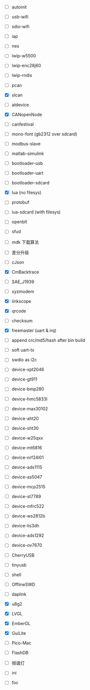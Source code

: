 * [ ] autoinit

* [ ] usb-wifi

* [ ] sdio-wifi

* [ ] iap

* [ ] nes

* [ ] lwip-w5500

* [ ] lwip-enc28j60

* [ ] lwip-rndis

* [ ] pcan

* [x] slcan

* [ ] atdevice

* [x] CANopenNode

* [ ] canfestival

* [ ] mono-font (gb2312 over sdcard)

* [ ] modbus-slave

* [ ] matlab-simulink

* [ ] bootloader-usb

* [ ] bootloader-uart

* [ ] bootloader-sdcard

* [x] lua (no filesys)

* [ ] protobuf

* [ ] lua-sdcard (with filesys)

* [ ] openblt

* [ ] sfud

* [ ] mdk 下载算法

* [ ] 差分升级

* [ ] cJson

* [x] CmBacktrace

* [ ] SAE_J1939

* [ ] xyzmodem

* [x] linkscope

* [x] qrcode

* [ ] checksum

* [x] freemaster (uart & irq)

* [ ] append crc/md5/hash after bin build

* [ ] soft uart-tx

* [ ] swdio as i2c

* [ ] device-xpt2046

* [ ] device-gt911

* [ ] device-bmp280

* [ ] device-hmc5833l

* [ ] device-max30102

* [ ] device-aht20

* [ ] device-sht30

* [ ] device-w25qxx

* [ ] device-mt6816

* [ ] device-nrf24l01

* [ ] device-ads1115

* [ ] device-as5047

* [ ] device-mcp2515

* [ ] device-st7789

* [ ] device-mfrc522

* [ ] device-ws2812b

* [ ] device-lis3dh

* [ ] device-ads1292

* [ ] device-ov7670

* [ ] CherryUSB

* [ ] tinyusb

* [ ] shell

* [ ] OfflineSWD

* [ ] daplink

* [x] u8g2

* [x] LVGL

* [x] EmberGL

* [x] GuiLite

* [ ] Pico-Mac

* [ ] FlashDB

* [ ] 频谱灯

* [ ] ini

* [ ] foc

  

  

  

